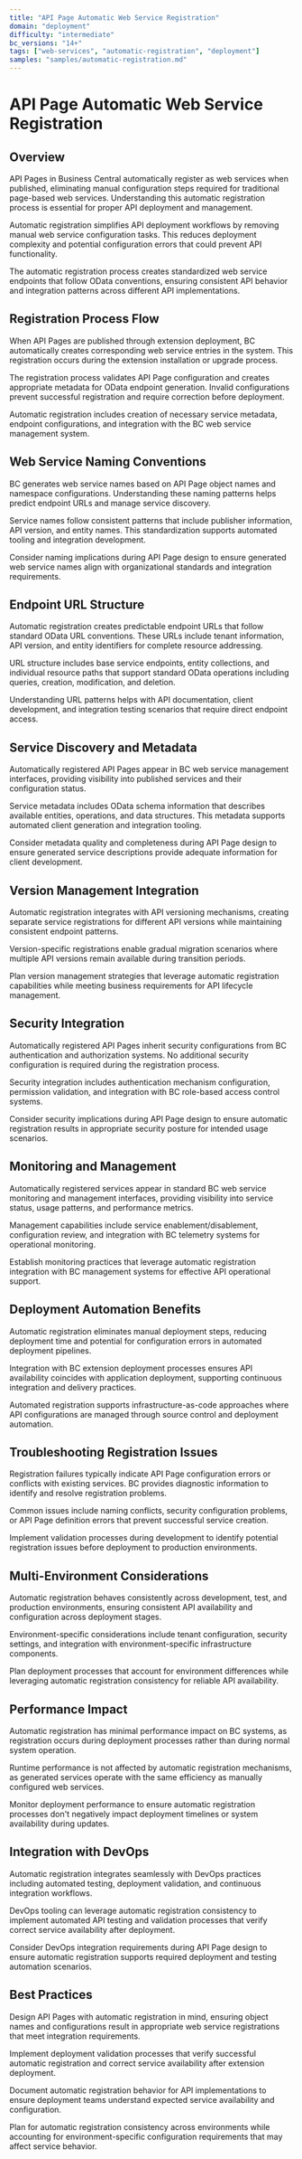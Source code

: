 ```yaml
---
title: "API Page Automatic Web Service Registration"
domain: "deployment"
difficulty: "intermediate"
bc_versions: "14+"
tags: ["web-services", "automatic-registration", "deployment"]
samples: "samples/automatic-registration.md"
---
```


# API Page Automatic Web Service Registration

## Overview

API Pages in Business Central automatically register as web services when published, eliminating manual configuration steps required for traditional page-based web services. Understanding this automatic registration process is essential for proper API deployment and management.

Automatic registration simplifies API deployment workflows by removing manual web service configuration tasks. This reduces deployment complexity and potential configuration errors that could prevent API functionality.

The automatic registration process creates standardized web service endpoints that follow OData conventions, ensuring consistent API behavior and integration patterns across different API implementations.

## Registration Process Flow

When API Pages are published through extension deployment, BC automatically creates corresponding web service entries in the system. This registration occurs during the extension installation or upgrade process.

The registration process validates API Page configuration and creates appropriate metadata for OData endpoint generation. Invalid configurations prevent successful registration and require correction before deployment.

Automatic registration includes creation of necessary service metadata, endpoint configurations, and integration with the BC web service management system.

## Web Service Naming Conventions

BC generates web service names based on API Page object names and namespace configurations. Understanding these naming patterns helps predict endpoint URLs and manage service discovery.

Service names follow consistent patterns that include publisher information, API version, and entity names. This standardization supports automated tooling and integration development.

Consider naming implications during API Page design to ensure generated web service names align with organizational standards and integration requirements.

## Endpoint URL Structure

Automatic registration creates predictable endpoint URLs that follow standard OData URL conventions. These URLs include tenant information, API version, and entity identifiers for complete resource addressing.

URL structure includes base service endpoints, entity collections, and individual resource paths that support standard OData operations including queries, creation, modification, and deletion.

Understanding URL patterns helps with API documentation, client development, and integration testing scenarios that require direct endpoint access.

## Service Discovery and Metadata

Automatically registered API Pages appear in BC web service management interfaces, providing visibility into published services and their configuration status.

Service metadata includes OData schema information that describes available entities, operations, and data structures. This metadata supports automated client generation and integration tooling.

Consider metadata quality and completeness during API Page design to ensure generated service descriptions provide adequate information for client development.

## Version Management Integration

Automatic registration integrates with API versioning mechanisms, creating separate service registrations for different API versions while maintaining consistent endpoint patterns.

Version-specific registrations enable gradual migration scenarios where multiple API versions remain available during transition periods.

Plan version management strategies that leverage automatic registration capabilities while meeting business requirements for API lifecycle management.

## Security Integration

Automatically registered API Pages inherit security configurations from BC authentication and authorization systems. No additional security configuration is required during the registration process.

Security integration includes authentication mechanism configuration, permission validation, and integration with BC role-based access control systems.

Consider security implications during API Page design to ensure automatic registration results in appropriate security posture for intended usage scenarios.

## Monitoring and Management

Automatically registered services appear in standard BC web service monitoring and management interfaces, providing visibility into service status, usage patterns, and performance metrics.

Management capabilities include service enablement/disablement, configuration review, and integration with BC telemetry systems for operational monitoring.

Establish monitoring practices that leverage automatic registration integration with BC management systems for effective API operational support.

## Deployment Automation Benefits

Automatic registration eliminates manual deployment steps, reducing deployment time and potential for configuration errors in automated deployment pipelines.

Integration with BC extension deployment processes ensures API availability coincides with application deployment, supporting continuous integration and delivery practices.

Automated registration supports infrastructure-as-code approaches where API configurations are managed through source control and deployment automation.

## Troubleshooting Registration Issues

Registration failures typically indicate API Page configuration errors or conflicts with existing services. BC provides diagnostic information to identify and resolve registration problems.

Common issues include naming conflicts, security configuration problems, or API Page definition errors that prevent successful service creation.

Implement validation processes during development to identify potential registration issues before deployment to production environments.

## Multi-Environment Considerations

Automatic registration behaves consistently across development, test, and production environments, ensuring consistent API availability and configuration across deployment stages.

Environment-specific considerations include tenant configuration, security settings, and integration with environment-specific infrastructure components.

Plan deployment processes that account for environment differences while leveraging automatic registration consistency for reliable API availability.

## Performance Impact

Automatic registration has minimal performance impact on BC systems, as registration occurs during deployment processes rather than during normal system operation.

Runtime performance is not affected by automatic registration mechanisms, as generated services operate with the same efficiency as manually configured web services.

Monitor deployment performance to ensure automatic registration processes don't negatively impact deployment timelines or system availability during updates.

## Integration with DevOps

Automatic registration integrates seamlessly with DevOps practices including automated testing, deployment validation, and continuous integration workflows.

DevOps tooling can leverage automatic registration consistency to implement automated API testing and validation processes that verify correct service availability after deployment.

Consider DevOps integration requirements during API Page design to ensure automatic registration supports required deployment and testing automation scenarios.

## Best Practices

Design API Pages with automatic registration in mind, ensuring object names and configurations result in appropriate web service registrations that meet integration requirements.

Implement deployment validation processes that verify successful automatic registration and correct service availability after extension deployment.

Document automatic registration behavior for API implementations to ensure deployment teams understand expected service availability and configuration.

Plan for automatic registration consistency across environments while accounting for environment-specific configuration requirements that may affect service behavior.